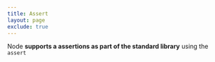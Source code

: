 ```yaml
---
title: Assert
layout: page
exclude: true
---
```


Node **supports a assertions as part of the standard library** using the `assert` 
<!--stackedit_data:
eyJoaXN0b3J5IjpbLTUzNTM1OTUyN119
-->